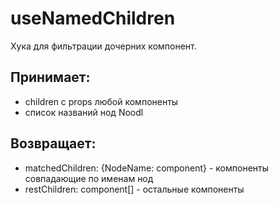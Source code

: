 # useNamedChildren

Хука для фильтрации дочерних компонент.

## Принимает:

- children с props любой компоненты
- список названий нод Noodl

## Возвращает:

- matchedChildren: {NodeName: component} - компоненты совпадающие по именам нод
- restChildren: component[] - остальные компоненты
